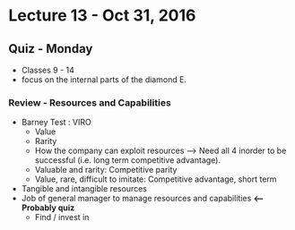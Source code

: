 # Lecture 13 - Oct 31, 2016

## Quiz - Monday
* Classes 9 - 14
* focus on the internal parts of the diamond E.

### Review - Resources and Capabilities
* Barney Test : VIRO
  * Value
  * Rarity
  * How the company can exploit resources --> Need all 4 inorder to be successful (i.e. long term competitive advantage).
  * Valuable and rarity: Competitive parity
  * Value, rare, difficult to imitate: Competitive advantage, short term
* Tangible and intangible resources
* Job of general manager to manage resources and capabilities **<-- Probably quiz**
    * Find / invest in  

